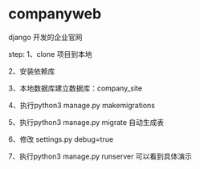 # companyweb
django 开发的企业官网

step:
1、clone 项目到本地

2、安装依赖库

3、本地数据库建立数据库：company_site

4、执行python3 manage.py makemigrations 

5、执行python3 manage.py migrate 自动生成表

6、修改 settings.py debug=true

7、执行python3 manage.py runserver 可以看到具体演示

